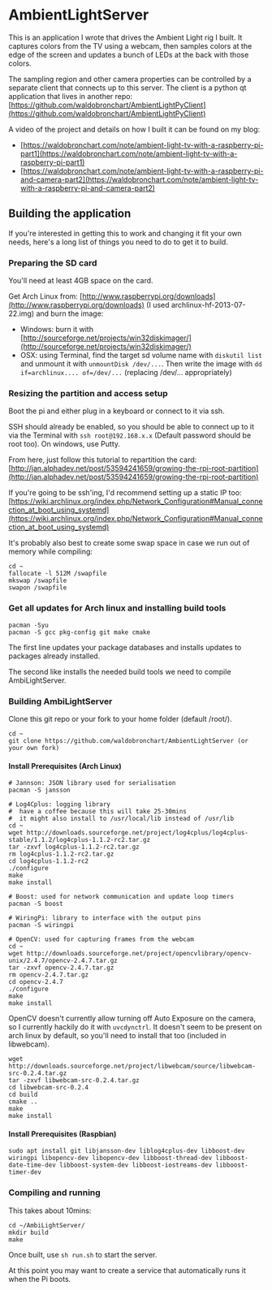 AmbientLightServer
==================

This is an application I wrote that drives the Ambient Light rig I built. It captures colors from the TV using a webcam, then samples colors at the edge of the screen and updates a bunch of LEDs at the back with those colors.

The sampling region and other camera properties can be controlled by a separate client that connects up to this server. The client is a python qt application that lives in another repo: [https://github.com/waldobronchart/AmbientLightPyClient](https://github.com/waldobronchart/AmbientLightPyClient) 

A video of the project and details on how I built it can be found on my blog: 

* [https://waldobronchart.com/note/ambient-light-tv-with-a-raspberry-pi-part1](https://waldobronchart.com/note/ambient-light-tv-with-a-raspberry-pi-part1)
* [https://waldobronchart.com/note/ambient-light-tv-with-a-raspberry-pi-and-camera-part2](https://waldobronchart.com/note/ambient-light-tv-with-a-raspberry-pi-and-camera-part2)

Building the application
----------------------------------------

If you're interested in getting this to work and changing it fit your own needs, here's a long list of things you need to do to get it to build.

### Preparing the SD card

You'll need at least 4GB space on the card.

Get Arch Linux from: [http://www.raspberrypi.org/downloads](http://www.raspberrypi.org/downloads) (I used archlinux-hf-2013-07-22.img) and burn the image:

* Windows: burn it with [http://sourceforge.net/projects/win32diskimager/](http://sourceforge.net/projects/win32diskimager/)
* OSX: using Terminal, find the target sd volume name with `diskutil list` and unmount it with `unmountDisk /dev/...`. Then write the image with `dd if=archlinux.... of=/dev/...` (replacing /dev/... appropriately)

### Resizing the partition and access setup

Boot the pi and either plug in a keyboard or connect to it via ssh.

SSH should already be enabled, so you should be able to connect up to it via the Terminal with `ssh root@192.168.x.x` (Default password should be root too). On windows, use Putty.

From here, just follow this tutorial to repartition the card:
[http://jan.alphadev.net/post/53594241659/growing-the-rpi-root-partition](http://jan.alphadev.net/post/53594241659/growing-the-rpi-root-partition)

If you're going to be ssh'ing, I'd recommend setting up a static IP too:
[https://wiki.archlinux.org/index.php/Network_Configuration#Manual_connection_at_boot_using_systemd](https://wiki.archlinux.org/index.php/Network_Configuration#Manual_connection_at_boot_using_systemd)

It's probably also best to create some swap space in case we run out of memory while compiling:

    cd ~
    fallocate -l 512M /swapfile
    mkswap /swapfile
    swapon /swapfile

### Get all updates for Arch linux and installing build tools

    pacman -Syu
    pacman -S gcc pkg-config git make cmake

The first line updates your package databases and installs updates to packages already installed.

The second like installs the needed build tools we need to compile AmbiLightServer.

### Building AmbiLightServer

Clone this git repo or your fork to your home folder (default /root/).

    cd ~
    git clone https://github.com/waldobronchart/AmbientLightServer (or your own fork)

#### Install Prerequisites (Arch Linux)

    # Jannson: JSON library used for serialisation
    pacman -S jansson

    # Log4Cplus: logging library
    #  have a coffee because this will take 25-30mins
    #  it might also install to /usr/local/lib instead of /usr/lib
    cd ~
    wget http://downloads.sourceforge.net/project/log4cplus/log4cplus-stable/1.1.2/log4cplus-1.1.2-rc2.tar.gz
    tar -zxvf log4cplus-1.1.2-rc2.tar.gz
    rm log4cplus-1.1.2-rc2.tar.gz
    cd log4cplus-1.1.2-rc2
    ./configure
    make
    make install

    # Boost: used for network communication and update loop timers
    pacman -S boost

    # WiringPi: library to interface with the output pins
    pacman -S wiringpi

    # OpenCV: used for capturing frames from the webcam
    cd ~
    wget http://downloads.sourceforge.net/project/opencvlibrary/opencv-unix/2.4.7/opencv-2.4.7.tar.gz
    tar -zxvf opencv-2.4.7.tar.gz
    rm opencv-2.4.7.tar.gz
    cd opencv-2.4.7
    ./configure
    make
    make install

OpenCV doesn't currently allow turning off Auto Exposure on the camera, so I currently hackily do it with `uvcdynctrl`. It doesn't seem to be present on arch linux by default, so you'll need to install that too (included in libwebcam).

    wget http://downloads.sourceforge.net/project/libwebcam/source/libwebcam-src-0.2.4.tar.gz  
    tar -zxvf libwebcam-src-0.2.4.tar.gz 
    cd libwebcam-src-0.2.4
    cd build
    cmake ..
    make
    make install

#### Install Prerequisites (Raspbian)

```
sudo apt install git libjansson-dev liblog4cplus-dev libboost-dev wiringpi libopencv-dev libopencv-dev libboost-thread-dev libboost-date-time-dev libboost-system-dev libboost-iostreams-dev libboost-timer-dev
```

### Compiling and running

This takes about 10mins:

    cd ~/AmbiLightServer/
    mkdir build
    make

Once built, use `sh run.sh` to start the server.

At this point you may want to create a service that automatically runs it when the Pi boots.

